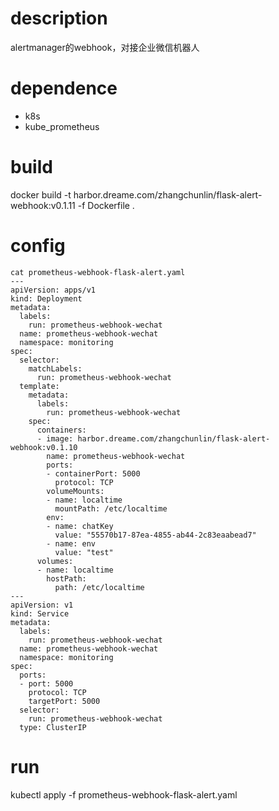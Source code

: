 # description
alertmanager的webhook，对接企业微信机器人

# dependence
- k8s
- kube_prometheus

# build
docker build -t harbor.dreame.com/zhangchunlin/flask-alert-webhook:v0.1.11  -f Dockerfile .

# config
```shell script
cat prometheus-webhook-flask-alert.yaml
---
apiVersion: apps/v1
kind: Deployment
metadata:
  labels:
    run: prometheus-webhook-wechat
  name: prometheus-webhook-wechat
  namespace: monitoring
spec:
  selector:
    matchLabels:
      run: prometheus-webhook-wechat
  template:
    metadata:
      labels:
        run: prometheus-webhook-wechat
    spec:
      containers:
      - image: harbor.dreame.com/zhangchunlin/flask-alert-webhook:v0.1.10
        name: prometheus-webhook-wechat
        ports:
        - containerPort: 5000
          protocol: TCP
        volumeMounts:
        - name: localtime
          mountPath: /etc/localtime
        env:
        - name: chatKey
          value: "55570b17-87ea-4855-ab44-2c83eaabead7"
        - name: env
          value: "test"
      volumes:
      - name: localtime
        hostPath:
          path: /etc/localtime
---
apiVersion: v1
kind: Service
metadata:
  labels:
    run: prometheus-webhook-wechat
  name: prometheus-webhook-wechat
  namespace: monitoring
spec:
  ports:
  - port: 5000
    protocol: TCP
    targetPort: 5000
  selector:
    run: prometheus-webhook-wechat
  type: ClusterIP
```

# run
kubectl apply -f prometheus-webhook-flask-alert.yaml